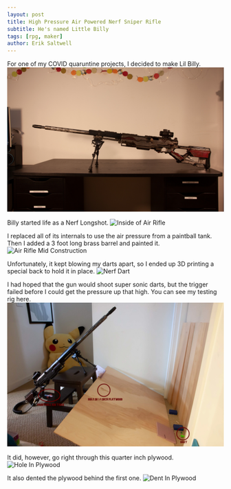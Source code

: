 ```yaml
---
layout: post
title: High Pressure Air Powered Nerf Sniper Rifle
subtitle: He's named Little Billy
tags: [rpg, maker]
author: Erik Saltwell
---
```

For one of my COVID quaruntine projects, I decided to make Lil Billy.
![Air Rifle](/assets/img/lil_billy.jpg)

Billy started life as a Nerf Longshot.
![Inside of Air Rifle](/assets/img/nerf_before.jpg)

I replaced all of its internals to use the air pressure from a paintball tank.  Then I added a 3 foot long brass barrel and painted it.
![Air Rifle Mid Construction](/assets/img/nerf_middle.jpg)

Unfortunately, it kept blowing my darts apart, so I ended up 3D printing a special back to hold it in place.
![Nerf Dart](/assets/img/nerf_bullet.jpg)

I had hoped that the gun would shoot super sonic darts, but the trigger failed before I could get the pressure up that high.  You can see my testing rig here.
![Nerf Firing Test](/assets/img/nerf_post_test_2.jpg)

It did, however, go right through this quarter inch plywood.
![Hole In Plywood](/assets/img/nerf_hole.jpg)

It also dented the plywood behind the first one.
![Dent In Plywood](/assets/img/nerf_dent.jpg)
